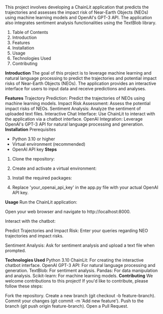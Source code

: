 This project involves developing a ChainLit application that predicts the trajectories and assesses the impact risk of Near-Earth Objects (NEOs) using machine learning models and OpenAI's GPT-3 API. The application also integrates sentiment analysis functionalities using the TextBlob library.

1. Table of Contents
2. Introduction
3. Features
4. Installation
5. Usage
6. Technologies Used
7. Contributing

**Introduction**
The goal of this project is to leverage machine learning and natural language processing to predict the trajectories and potential impact risks of Near-Earth Objects (NEOs). The application provides an interactive interface for users to input data and receive predictions and analyses.

**Features**
Trajectory Prediction: Predict the trajectories of NEOs using machine learning models.
Impact Risk Assessment: Assess the potential impact risks of NEOs.
Sentiment Analysis: Analyze the sentiment of uploaded text files.
Interactive Chat Interface: Use ChainLit to interact with the application via a chatbot interface.
OpenAI Integration: Leverage OpenAI's GPT-3 API for natural language processing and generation.
**Installation**
Prerequisites
- Python 3.10 or higher
- Virtual environment (recommended)
- OpenAI API key
**Steps**
1. Clone the repository:

2. Create and activate a virtual environment:

3. Install the required packages:

4. Replace 'your_openai_api_key' in the app.py file with your actual OpenAI API key.

**Usage**
Run the ChainLit application:


Open your web browser and navigate to http://localhost:8000.

Interact with the chatbot:

Predict Trajectories and Impact Risk:
Enter your queries regarding NEO trajectories and impact risks.

Sentiment Analysis:
Ask for sentiment analysis and upload a text file when prompted.

**Technologies Used**
Python 3.10
ChainLit: For creating the interactive chatbot interface.
OpenAI GPT-3 API: For natural language processing and generation.
TextBlob: For sentiment analysis.
Pandas: For data manipulation and analysis.
Scikit-learn: For machine learning models.
**Contributing**
We welcome contributions to this project! If you'd like to contribute, please follow these steps:

Fork the repository.
Create a new branch (git checkout -b feature-branch).
Commit your changes (git commit -m 'Add new feature').
Push to the branch (git push origin feature-branch).
Open a Pull Request.
